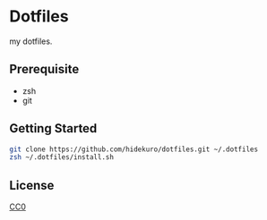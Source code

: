 # Dotfiles

my dotfiles.

## Prerequisite

- zsh
- git

## Getting Started

```zsh
git clone https://github.com/hidekuro/dotfiles.git ~/.dotfiles
zsh ~/.dotfiles/install.sh
```

## License

[CC0](https://creativecommons.org/publicdomain/zero/1.0/)
